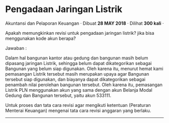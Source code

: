Pengadaan Jaringan Listrik
==========================

Akuntansi dan Pelaporan Keuangan · Dibuat **28 MAY 2018** · Dilihat **300 kali** ·

Apakah memungkinkan revisi untuk pengadaan jaringan listrik? jika bisa menggunakan kode akun berapa?

  

Jawaban :

Dalam hal bangunan kantor atau gedung dan bangunan masih belum dipasang jaringan Listrik, sehingga belum dapat dikategorikan sebagai Bangunan yang belum siap digunakan. Oleh karena itu, menurut hemat kami pemasangan Listrik tersebut masih merupakan upaya agar Bangunan tersebut siap digunakan, dan biayanya dapat dikategorikan sebagai penambah nilai perolehan bangunan tersebut. Oleh karena itu, pemasangan Listrik PLN menggunakan akun yang sama dengan akun Belanja Modal Gedung dan Bangunan tersebut, yaitu akun 533111.

Untuk proses dan tata cara revisi agar mengikuti ketentuan (Peraturan Menterai Keuangan) mengenai tata cara revisi anggaran yang berlaku.

  

  
  
  

* * *
